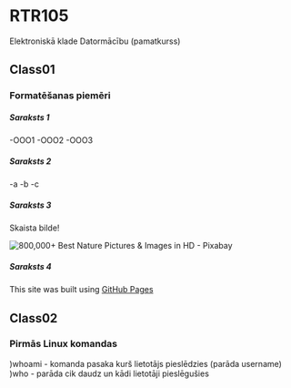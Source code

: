 # RTR105
Elektroniskā klade Datormācību (pamatkurss)
## Class01
### Formatēšanas piemēri
##### Saraksts 1
-OOO1
-OOO2
-OOO3
##### Saraksts 2
-a
-b
-c
##### Saraksts 3
Skaista bilde!


![800,000+ Best Nature Pictures & Images in HD - Pixabay](https://cdn.pixabay.com/photo/2015/04/23/22/00/tree-736885__480.jpg)
##### Saraksts 4
﻿This site was built using [GitHub Pages](https://docs.github.com/en/get-started/writing-on-github/getting-started-with-writing-and-formatting-on-github/basic-writing-and-formatting-syntax#links)
 
## Class02
### Pirmās Linux komandas
)whoami - komanda pasaka kurš lietotājs pieslēdzies (parāda username)
)who - parāda cik daudz un kādi lietotāji pieslēgušies

